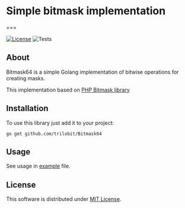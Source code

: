 # Simple bitmask implementation
===

[![License](https://img.shields.io/badge/License-MIT-blue.svg)](https://opensource.org/licenses/MIT)
![Tests](https://github.com/trilobit/Bitmask64/actions/workflows/ci.yml/badge.svg?branch=main)

## About

Bitmask64 is a simple Golang implementation of bitwise operations for creating masks.

This implementation based on [PHP Bitmask library](https://github.com/Aliance/Bitmask)

## Installation

To use this library just add it to your project:

```
go get github.com/trilobit/Bitmask64
```

## Usage

See usage in [example](example/main.go) file.

## License

This software is distributed under [MIT License](LICENSE).
